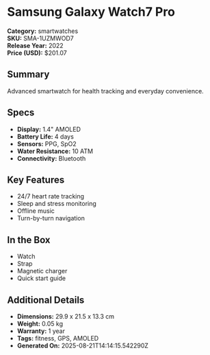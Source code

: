 # Samsung Galaxy Watch7 Pro
**Category:** smartwatches  
**SKU:** SMA-1UZMWOD7  
**Release Year:** 2022  
**Price (USD):** $201.07

## Summary
Advanced smartwatch for health tracking and everyday convenience.

## Specs
- **Display:** 1.4" AMOLED
- **Battery Life:** 4 days
- **Sensors:** PPG, SpO2
- **Water Resistance:** 10 ATM
- **Connectivity:** Bluetooth

## Key Features
- 24/7 heart rate tracking
- Sleep and stress monitoring
- Offline music
- Turn-by-turn navigation

## In the Box
- Watch
- Strap
- Magnetic charger
- Quick start guide

## Additional Details
- **Dimensions:** 29.9 x 21.5 x 13.3 cm
- **Weight:** 0.05 kg
- **Warranty:** 1 year
- **Tags:** fitness, GPS, AMOLED
- **Generated On:** 2025-08-21T14:14:15.542290Z